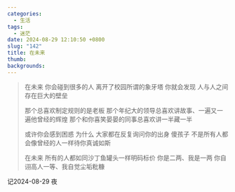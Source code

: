 ```yaml
---
categories:
  - 生活
tags:
  - 迷茫
date: 2024-08-29 12:10:50 +0800
slug: "142"
title: 在未来
thumb: 
backgrounds:
---
```

> 在未来
> 你会碰到很多的人
> 离开了校园所谓的象牙塔
> 你就会发现
> 人与人之间存在巨大的壁垒
> 
> 那个总喜欢制定规则的是老板
> 那个年纪大的领导总喜欢讲故事、一遍又一遍他曾经的辉煌
> 那个和你喜笑晏晏的同事总喜欢讲一半藏一半
> 
> 或许你会感到困惑
> 为什么
> 大家都在反复询问你的出身
> 傻孩子
> 不是所有人都会像曾经的人一样待你真诚如斯
> 
> 在未来
> 所有的人都如同沙丁鱼罐头一样明码标价
> 你是二两、我是一两
> 你自诩高人一等、我自觉尘垢粃糠
> 

记2024-08-29  夜


